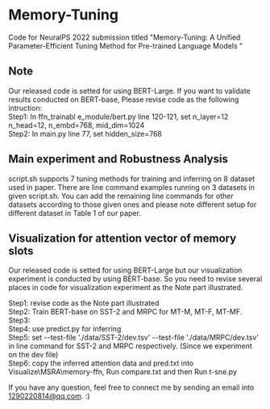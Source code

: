 # Memory-Tuning
Code for NeuralPS 2022 submission titled "Memory-Tuning: A Unified Parameter-Efficient Tuning Method for Pre-trained Language Models "


## Note  
Our released code is setted for using BERT-Large. If you want to validate results conducted on  BERT-base,  Please revise code as the following intruction:  
Step1: In ffn_trainabl e_module/bert.py  line 120-121,   set  n_layer=12 n_head=12,  n_embd=768, mid_dim=1024   
Step2: In main.py line 77, set hidden_size=768  


## Main experiment and Robustness Analysis  

script.sh supports 7 tuning methods  for training and  inferring on 8 dataset used in paper.
There are  line command examples running on 3  datasets  in given script.sh. You can add the remaining
line commands for other datasets according to those given ones and please note different setup for different dataset in Table 1 of our paper.
 

## Visualization for attention vector  of  memory slots  

Our released code is setted for using BERT-Large but our visualization experiment is conducted  by using BERT-base. So you need to revise several
places in code for visualization experiment as the Note part illustrated.  

Step1: revise code as  the Note part  illustrated   
Step2: Train  BERT-base  on  SST-2 and MRPC  for  MT-M, MT-F, MT-MF.      
Step3:   
Step4: use  predict.py  for inferring  
Step5:  set   --test-file './data/SST-2/dev.tsv'    --test-file './data/MRPC/dev.tsv'  in line command for SST-2 and MRPC respectively.  (Since we experiment on  the dev file)  
Step6: copy the inferred attention data and  pred.txt  into Visualize\MSRA\memory-ffn,  Run compare.txt and then Run t-sne.py  

 
If you have any question,  feel free to connect me by sending an email into 1290220814@qq.com.  :)


